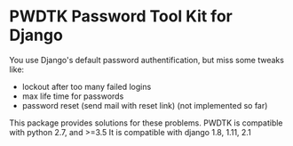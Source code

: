 PWDTK Password Tool Kit for Django
====================================

You use Django's default password authentification, but miss some tweaks
like:
* lockout after too many failed logins
* max life time for passwords
* password reset (send mail with reset link) (not implemented so far)

This package provides solutions for these problems.
PWDTK is compatible with python 2.7, and >=3.5
It is compatible with django 1.8, 1.11, 2.1
